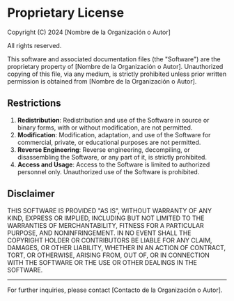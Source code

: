 # Proprietary License

Copyright (C) 2024 [Nombre de la Organización o Autor]

All rights reserved.

This software and associated documentation files (the "Software") are the proprietary property of [Nombre de la Organización o Autor]. Unauthorized copying of this file, via any medium, is strictly prohibited unless prior written permission is obtained from [Nombre de la Organización o Autor].

## Restrictions

1. **Redistribution**: Redistribution and use of the Software in source or binary forms, with or without modification, are not permitted.
2. **Modification**: Modification, adaptation, and use of the Software for commercial, private, or educational purposes are not permitted.
3. **Reverse Engineering**: Reverse engineering, decompiling, or disassembling the Software, or any part of it, is strictly prohibited.
4. **Access and Usage**: Access to the Software is limited to authorized personnel only. Unauthorized use of the Software is prohibited.

## Disclaimer

THIS SOFTWARE IS PROVIDED "AS IS", WITHOUT WARRANTY OF ANY KIND, EXPRESS OR IMPLIED, INCLUDING BUT NOT LIMITED TO THE WARRANTIES OF MERCHANTABILITY, FITNESS FOR A PARTICULAR PURPOSE, AND NONINFRINGEMENT. IN NO EVENT SHALL THE COPYRIGHT HOLDER OR CONTRIBUTORS BE LIABLE FOR ANY CLAIM, DAMAGES, OR OTHER LIABILITY, WHETHER IN AN ACTION OF CONTRACT, TORT, OR OTHERWISE, ARISING FROM, OUT OF, OR IN CONNECTION WITH THE SOFTWARE OR THE USE OR OTHER DEALINGS IN THE SOFTWARE.

---

For further inquiries, please contact [Contacto de la Organización o Autor].
